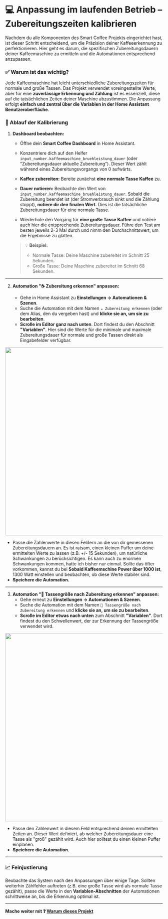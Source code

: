# 💻 Anpassung im laufenden Betrieb – Zubereitungszeiten kalibrieren

Nachdem du alle Komponenten des Smart Coffee Projekts eingerichtet hast, ist dieser Schritt entscheidend, um die Präzision deiner Kaffeeerkennung zu perfektionieren. Hier geht es darum, die spezifischen Zubereitungsdauern deiner Kaffeemaschine zu ermitteln und die Automationen entsprechend anzupassen.

### ✅ Warum ist das wichtig?

Jede Kaffeemaschine hat leicht unterschiedliche Zubereitungszeiten für normale und große Tassen. Das Projekt verwendet voreingestellte Werte, aber für eine **zuverlässige Erkennung und Zählung** ist es essenziell, diese auf die tatsächlichen Zeiten deiner Maschine abzustimmen. Die Anpassung erfolgt **einfach und zentral über die Variablen in der Home Assistant Benutzeroberfläche**.

### 📝 Ablauf der Kalibrierung

1. **Dashboard beobachten:**
   
   * Öffne dein **Smart Coffee Dashboard** in Home Assistant.
   * Konzentriere dich auf den Helfer `input_number.kaffeemaschine_bruehleistung_dauer` (oder "Zubereitungsdauer aktuelle Zubereitung"). Dieser Wert zählt während eines Zubereitungsvorgangs von 0 aufwärts.
  
   * **Kaffee zubereiten:** Bereite zunächst **eine normale Tasse Kaffee** zu.
   * **Dauer notieren:** Beobachte den Wert von `input_number.kaffeemaschine_bruehleistung_dauer`. Sobald die Zubereitung beendet ist (der Stromverbrauch sinkt und die Zählung stoppt), **notiere dir den finalen Wert**. Dies ist die tatsächliche Zubereitungsdauer für eine normale Tasse.
   * Wiederhole den Vorgang für **eine große Tasse Kaffee** und notiere auch hier die entsprechende Zubereitungsdauer. Führe den Test am besten jeweils 2-3 Mal durch und nimm den Durchschnittswert, um die Ergebnisse zu glätten.

   > 💡 **Beispiel:**
   > * Normale Tasse: Deine Maschine zubereitet im Schnitt 25 Sekunden.
   > * Große Tasse: Deine Maschine zubereitet im Schnitt 68 Sekunden.

---

2. **Automation "☕️ Zubereitung erkennen" anpassen:**
   
   * Gehe in Home Assistant zu **Einstellungen → Automationen & Szenen**.
   * Suche die Automation mit dem Namen `☕️ Zubereitung erkennen` (oder dem Alias, den du vergeben hast) und **klicke sie an, um sie zu bearbeiten**.
   * **Scrolle im Editor ganz nach unten**. Dort findest du den Abschnitt **"Variablen"**. Hier sind die Werte für die minimale und maximale Zubereitungsdauer für normale und große Tassen direkt als Eingabefelder verfügbar.
  
<p align="center">
  <img src="https://github.com/Dajwitt/dajwitt_workplace2/blob/main/kaffeezubereitung_erkennen.png?raw=true" width="600"/>
</p>


   * Passe die Zahlenwerte in diesen Feldern an die von dir gemessenen Zubereitungsdauern an. Es ist ratsam, einen kleinen Puffer um deine ermittelten Werte zu lassen (z.B. +/- 15 Sekunden), um natürliche Schwankungen zu berücksichtigen. Es kann auch zu enormen Schwankungen kommen, hatte ich bisher nur einmal. Sollte das öfter vorkommen, kannst du bei **Sobald Kaffeemschine Power über 1000 ist**, 1300 Watt einstellen und beobachten, ob diese Werte stabiler sind.
   * **Speichere die Automation.**
---

3. **Automation "🍵 Tassengröße nach Zubereitung erkennen" anpassen:**
   * Gehe erneut zu **Einstellungen → Automationen & Szenen**.
   * Suche die Automation mit dem Namen `🍵 Tassengröße nach Zubereitung erkennen` und **klicke sie an, um sie zu bearbeiten**.
   * **Scrolle im Editor etwas nach unten** zum Abschnitt **"Variablen"**. Dort findest du den Schwellenwert, der zur Erkennung der Tassengröße verwendet wird.

<p align="center">
  <img src="https://github.com/Dajwitt/dajwitt_workplace2/blob/main/kaffeegroesse_erkennen.png?raw=true" width="600"/>
</p>

   * Passe den Zahlenwert in diesem Feld entsprechend deinen ermittelten Zeiten an. Dieser Wert definiert, ab welcher Zubereitungsdauer eine Tasse als "groß" gezählt wird. Auch hier solltest du einen kleinen Puffer einplanen.
   * **Speichere die Automation.**

---

### 📈 Feinjustierung

Beobachte das System nach den Anpassungen über einige Tage. Sollten weiterhin Zählfehler auftreten (z.B. eine große Tasse wird als normale Tasse gezählt), passe die Werte in den **Variablen-Abschnitten** der Automationen schrittweise an, bis die Erkennung optimal ist.

---

**Mache weiter mit ❓ [Warum dieses Projekt](https://github.com/Dajwitt/homeassistant-smart-coffee-automation3.0/blob/main/%E2%9D%94%20Warum%20diese%20Projekt.md#%EF%B8%8F-ein-smarter-kaffeevollautomat-mit-home-assistant-die-version-20)**
